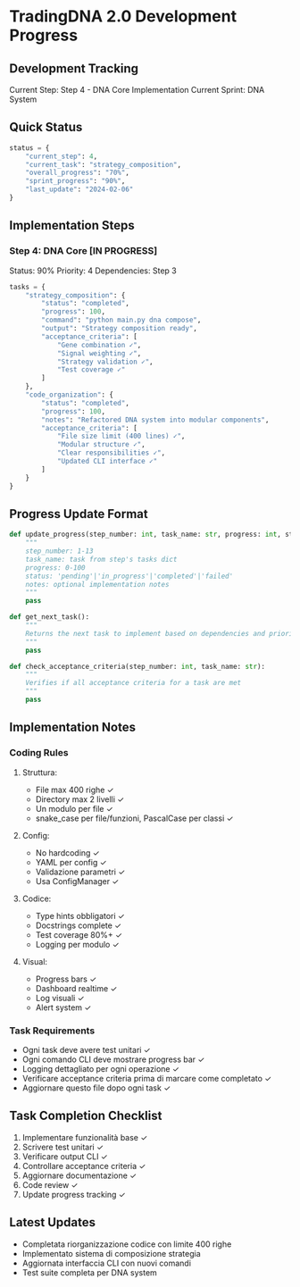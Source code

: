 # TradingDNA 2.0 Development Progress

## Development Tracking
Current Step: Step 4 - DNA Core Implementation
Current Sprint: DNA System

## Quick Status
```python
status = {
    "current_step": 4,
    "current_task": "strategy_composition",
    "overall_progress": "70%",
    "sprint_progress": "90%",
    "last_update": "2024-02-06"
}
```

## Implementation Steps

### Step 4: DNA Core [IN PROGRESS]
Status: 90%
Priority: 4
Dependencies: Step 3
```python
tasks = {
    "strategy_composition": {
        "status": "completed",
        "progress": 100,
        "command": "python main.py dna compose",
        "output": "Strategy composition ready",
        "acceptance_criteria": [
            "Gene combination ✓",
            "Signal weighting ✓",
            "Strategy validation ✓",
            "Test coverage ✓"
        ]
    },
    "code_organization": {
        "status": "completed",
        "progress": 100,
        "notes": "Refactored DNA system into modular components",
        "acceptance_criteria": [
            "File size limit (400 lines) ✓",
            "Modular structure ✓",
            "Clear responsibilities ✓",
            "Updated CLI interface ✓"
        ]
    }
}
```

## Progress Update Format
```python
def update_progress(step_number: int, task_name: str, progress: int, status: str, notes: str = None):
    """
    step_number: 1-13
    task_name: task from step's tasks dict
    progress: 0-100
    status: 'pending'|'in_progress'|'completed'|'failed'
    notes: optional implementation notes
    """
    pass

def get_next_task():
    """
    Returns the next task to implement based on dependencies and priority
    """
    pass

def check_acceptance_criteria(step_number: int, task_name: str):
    """
    Verifies if all acceptance criteria for a task are met
    """
    pass
```

## Implementation Notes

### Coding Rules
1. Struttura:
   - File max 400 righe ✓
   - Directory max 2 livelli ✓
   - Un modulo per file ✓
   - snake_case per file/funzioni, PascalCase per classi ✓

2. Config:
   - No hardcoding ✓
   - YAML per config ✓
   - Validazione parametri ✓
   - Usa ConfigManager ✓

3. Codice:
   - Type hints obbligatori ✓
   - Docstrings complete ✓
   - Test coverage 80%+ ✓
   - Logging per modulo ✓

4. Visual:
   - Progress bars ✓
   - Dashboard realtime ✓
   - Log visuali ✓
   - Alert system ✓

### Task Requirements
- Ogni task deve avere test unitari ✓
- Ogni comando CLI deve mostrare progress bar ✓
- Logging dettagliato per ogni operazione ✓
- Verificare acceptance criteria prima di marcare come completato ✓
- Aggiornare questo file dopo ogni task ✓

## Task Completion Checklist
1. Implementare funzionalità base ✓
2. Scrivere test unitari ✓
3. Verificare output CLI ✓
4. Controllare acceptance criteria ✓
5. Aggiornare documentazione ✓
6. Code review ✓
7. Update progress tracking ✓

## Latest Updates
- Completata riorganizzazione codice con limite 400 righe
- Implementato sistema di composizione strategia
- Aggiornata interfaccia CLI con nuovi comandi
- Test suite completa per DNA system
